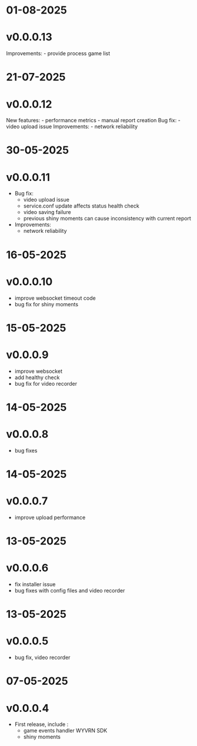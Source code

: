 # 01-08-2025
# v0.0.0.13

Improvements:
    - provide process game list 
    
# 21-07-2025
# v0.0.0.12

New features:
    - performance metrics
    - manual report creation
Bug fix:
    - video upload issue
Improvements:
    - network reliability
    
# 30-05-2025
# v0.0.0.11

- Bug fix:
    - video upload issue
    - service.conf  update affects status health check
    - video saving failure
    - previous shiny moments can cause inconsistency with current report
- Improvements:
    - network reliability

# 16-05-2025
# v0.0.0.10

- improve websocket timeout code
- bug fix for shiny moments 

# 15-05-2025
# v0.0.0.9

- improve websocket
- add healthy check 
- bug fix for video recorder 

# 14-05-2025
# v0.0.0.8

- bug fixes

# 14-05-2025
# v0.0.0.7

- improve upload performance

# 13-05-2025
# v0.0.0.6

- fix installer issue
- bug fixes with config files and video recorder

# 13-05-2025
# v0.0.0.5

- bug fix, video recorder
    
# 07-05-2025
# v0.0.0.4

- First release, include : 
    - game events handler WYVRN SDK
    - shiny moments 